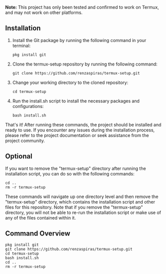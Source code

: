 **Note:** This project has only been tested and confirmed to work on Termux, and may not work on other platforms.

## Installation

1. Install the Git package by running the following command in your terminal:

    ```
    pkg install git
    ```

2. Clone the termux-setup repository by running the following command:

    ```
    git clone https://github.com/renzaspiras/termux-setup.git
    ```

3. Change your working directory to the cloned repository:

    ```
    cd termux-setup
    ```

4. Run the install.sh script to install the necessary packages and configurations:

    ```
    bash install.sh
    ```

That's it! After running these commands, the project should be installed and ready to use. If you encounter any issues during the installation process, please refer to the project documentation or seek assistance from the project community.

## Optional

If you want to remove the "termux-setup" directory after running the installation script, you can do so with the following commands:

```
cd ..
rm -r termux-setup
```


These commands will navigate up one directory level and then remove the "termux-setup" directory, which contains the installation script and other files for this repository. Note that if you remove the "termux-setup" directory, you will not be able to re-run the installation script or make use of any of the files contained within it.

## Command Overview
```
pkg install git
git clone https://github.com/renzaspiras/termux-setup.git
cd termux-setup
bash install.sh
cd ..
rm -r termux-setup
```